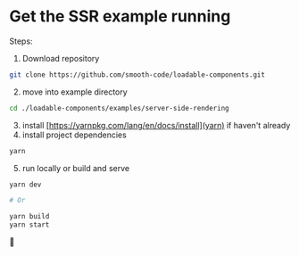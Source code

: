 # Get the SSR example running

Steps:
1. Download repository
```bash
git clone https://github.com/smooth-code/loadable-components.git
```
2. move into example directory
```bash
cd ./loadable-components/examples/server-side-rendering
```
3. install [https://yarnpkg.com/lang/en/docs/install](yarn) if haven't already
4. install project dependencies
```bash
yarn
```
5. run locally or build and serve
```bash
yarn dev

# Or

yarn build
yarn start
```

🍻
